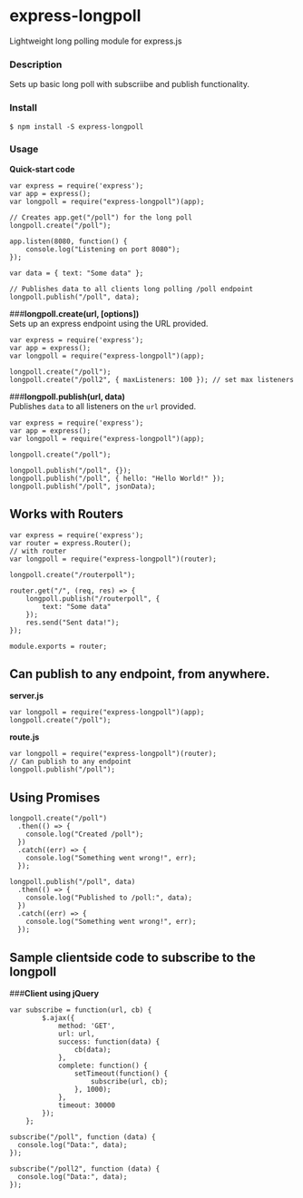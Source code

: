 # express-longpoll

Lightweight long polling module for express.js

### Description

Sets up basic long poll with subscriibe and publish functionality.

### Install

```$ npm install -S express-longpoll ```

### Usage

**Quick-start code**  
```
var express = require('express');
var app = express();
var longpoll = require("express-longpoll")(app);

// Creates app.get("/poll") for the long poll
longpoll.create("/poll");

app.listen(8080, function() {
    console.log("Listening on port 8080");
});

var data = { text: "Some data" };

// Publishes data to all clients long polling /poll endpoint
longpoll.publish("/poll", data);
```

###**longpoll.create(url, [options])**  
  Sets up an express endpoint using the URL provided.

```
var express = require('express');
var app = express();
var longpoll = require("express-longpoll")(app);

longpoll.create("/poll");
longpoll.create("/poll2", { maxListeners: 100 }); // set max listeners
```

###**longpoll.publish(url, data)**  
  Publishes ```data``` to all listeners on the ```url``` provided.

```
var express = require('express');
var app = express();
var longpoll = require("express-longpoll")(app);

longpoll.create("/poll");

longpoll.publish("/poll", {});
longpoll.publish("/poll", { hello: "Hello World!" });
longpoll.publish("/poll", jsonData);
```

## Works with Routers
```
var express = require('express');
var router = express.Router();
// with router
var longpoll = require("express-longpoll")(router);

longpoll.create("/routerpoll");

router.get("/", (req, res) => {
    longpoll.publish("/routerpoll", {
        text: "Some data"
    });
    res.send("Sent data!");
});

module.exports = router;
```

## Can publish to any endpoint, from anywhere.

**server.js**
```
var longpoll = require("express-longpoll")(app);
longpoll.create("/poll");
```
**route.js**
```
var longpoll = require("express-longpoll")(router);
// Can publish to any endpoint
longpoll.publish("/poll");
```

## Using Promises

```
longpoll.create("/poll")
  .then(() => {
    console.log("Created /poll");
  })
  .catch((err) => {
    console.log("Something went wrong!", err);
  });
  
longpoll.publish("/poll", data)
  .then(() => {
    console.log("Published to /poll:", data);
  })
  .catch((err) => {
    console.log("Something went wrong!", err);
  });
```

## Sample clientside code to subscribe to the longpoll

###**Client using jQuery**
```
var subscribe = function(url, cb) {
        $.ajax({
            method: 'GET',
            url: url,
            success: function(data) {
                cb(data);
            },
            complete: function() {
                setTimeout(function() {
                    subscribe(url, cb);
                }, 1000);
            },
            timeout: 30000
        });
    };
    
subscribe("/poll", function (data) {
  console.log("Data:", data);
});

subscribe("/poll2", function (data) {
  console.log("Data:", data);
});
```
